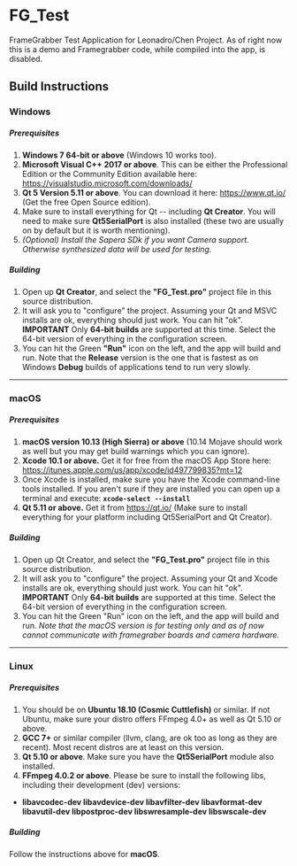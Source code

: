 # FG_Test
FrameGrabber Test Application for Leonadro/Chen Project. As of right now this is a demo and Framegrabber code, while compiled into the app, is disabled.


## Build Instructions

### **Windows**

##### Prerequisites

1. **Windows 7 64-bit or above** (Windows 10 works too).
2. **Microsoft Visual C++ 2017 or above**.  This can be either the Professional Edition or the Community Edition available here: https://visualstudio.microsoft.com/downloads/
3. **Qt 5 Version 5.11 or above**. You can download it here: https://www.qt.io/  (Get the free Open Source edition).
4. Make sure to install everything for Qt -- including **Qt Creator**.  You will need to make sure **Qt5SerialPort** is also installed (these two are usually on by default but it is worth mentioning).
5. *(Optional) Install the Sapera SDk if you want Camera support. Otherwise synthesized data will be used for testing.*

##### Building

1. Open up **Qt Creator**, and select the **"FG_Test.pro"** project file in this source distribution.
2. It will ask you to "configure" the project.  Assuming your Qt and MSVC installs are ok, everything should just work. You can hit "ok". **IMPORTANT** Only **64-bit builds** are supported at this time.  Select the 64-bit version of everything in the configuration screen.
3. You can hit the Green **"Run"** icon on the left, and the app will build and run.  Note that the **Release** version is the one that is fastest as on Windows **Debug** builds of applications tend to run very slowly.

---

### **macOS**

##### Prerequisites

1. **macOS version 10.13 (High Sierra) or above** (10.14 Mojave should work as well but you may get build warnings which you can ignore).
2. **Xcode 10.1 or above.** Get it for free from the macOS App Store here: https://itunes.apple.com/us/app/xcode/id497799835?mt=12
3. Once Xcode is installed, make sure you have the Xcode command-line tools installed. If you aren't sure if they are installed you can open up a terminal and execute: **`xcode-select --install`**
4. **Qt 5.11 or above.** Get it from https://qt.io/ (Make sure to install everything for your platform including Qt5SerialPort and Qt Creator).

##### Building

1. Open up Qt Creator, and select the **"FG_Test.pro"** project file in this source distribution.
2. It will ask you to "configure" the project.  Assuming your Qt and Xcode installs are ok, everything should just work. You can hit "ok". **IMPORTANT** Only **64-bit builds** are supported at this time.  Select the 64-bit version of everything in the configuration screen.
3. You can hit the Green "Run" icon on the left, and the app will build and run.  *Note that the macOS version is for testing only and as of now cannot communicate with framegraber boards and camera hardware.*

---

### **Linux**

##### Prerequisites

1. You should be on **Ubuntu 18.10 (Cosmic Cuttlefish)** or similar.  If not Ubuntu, make sure your distro offers FFmpeg 4.0+ as well as Qt 5.10 or above.
2. **GCC 7+** or similar compiler (llvm, clang, are ok too as long as they are recent). Most recent distros are at least on this version.
2. **Qt 5.10 or above**. Make sure you have the **Qt5SerialPort** module also installed.
3. **FFmpeg 4.0.2 or above**.  Please be sure to install the following libs, including their development (dev) versions:
  - **libavcodec-dev libavdevice-dev libavfilter-dev libavformat-dev libavutil-dev libpostproc-dev libswresample-dev libswscale-dev**

##### Building

Follow the instructions above for **macOS**.

